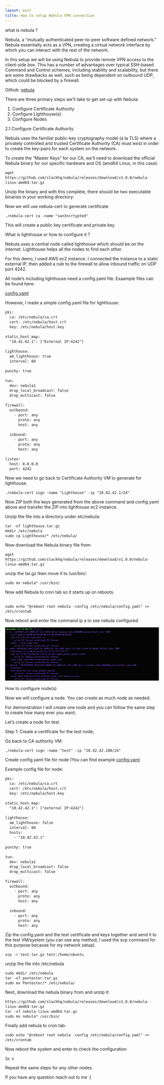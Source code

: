 ```yaml
---
layout: post
title: How to setup Nebula VPN connection
---
```

what is nebula ?

Nebula, a “mutually authenticated peer-to-peer software defined network.” Nebula essentially acts as a VPN, creating a virtual network interface by which you can interact with the rest of the network.

In this setup we will be using Nebula to provide remote VPN access to the client-side box. This has a number of advantages over typical SSH-based Command and Control schemes, including stability and scalability, but there are some drawbacks as well, such as being dependent on outbound UDP, which could be blocked by a firewall. 

Github: [nebula](https://github.com/slackhq/nebula/) 

There are three primary steps we'll take to get set-up with Nebula:

1.	Configure Certificate Authority
2.	Configure Lighthouse(s)
3.	Configure Nodes

2.1 Configure Certificate Authority 

Nebula uses the familiar public-key cryptography model (a la TLS) where a privately controlled and trusted Certificate Authority (CA) must exist in order to create the key-pairs for each system on the network.

To create the “Master Keys” for our CA, we'll need to download the official Nebula binary for our specific hardware and OS (amd64 Linux, in this case):

```
wget https://github.com/slackhq/nebula/releases/download/v1.0.0/nebula-linux-amd64.tar.gz
```
Unzip the binary and with this complete, there should be two executable binaries in your working directory:

Now we will use nebula-cert to generate certificate 

```
./nebula-cert ca -name "san3ncrtypted"
```

This will create a public key certificate and private key. 

What is lighthouse or how to configure it ?

Nebula uses a central node called lighthouse which should be on the internet. Lighthouse helps all the nodes to find each other. 

For this demo, I used AWS ec2 instance. I connected the instance to a static external IP, then added a rule to the firewall to allow inbound traffic on UDP port 4242.

All node’s including lighthouse need a config.yaml file. Exaample files can be found here: 

[config.yaml](https://github.com/slackhq/nebula/blob/master/examples/config.yml/)

However, I made a simple config.yaml file for lighthouse:

```
pki:
  ca: /etc/nebula/ca.crt
  cert: /etc/nebula/host.crt
  key: /etc/nebula/host.key

static_host_map:
  "10.42.42.1": ["External IP:4242"]

lighthouse:
  am_lighthouse: true
  interval: 60

punchy: true

tun:
  dev: nebula1
  drop_local_broadcast: false
  drop_multicast: false

firewall:
  outbound:
    - port: any
      proto: any
      host: any

  inbound:
    - port: any
      proto: any
      host: any

listen:
  host: 0.0.0.0
  port: 4242
```

Now we need to go back to Certificate Authority VM to generate for lighthouse. 

```
./nebula-cert sign -name "Lighthouse" -ip "10.42.42.1/24"
```

Now ZIP both the keys generated from the above command and config.yaml above and transfer the ZIP into lighthouse ec2 instance. 

Unzip the file into a directory under etc/nebula:

```
tar -xf lighthouse.tar.gz
mkdir /etc/nebula
sudo cp Lighthouse/* /etc/nebula/
```

Now download the Nebula binary file from:
```
wget https://github.com/slackhq/nebula/releases/download/v1.0.0/nebula-linux-amd64.tar.gz
```
unzip the tar.gz then move it to /usr/bin/:

```
sudo mv nebula* /usr/bin/
```

Now add Nebula to cron tab so it starts up on reboots.

```

sudo echo "@reboot root nebula -config /etc/nebula/config.yaml" >> /etc/crontab

```

Now reboot and enter the command ip a to see nebula configured.

![](/images/2020-1-10-nebula/1.png)


How to configure node(s)


Now we will configure a node. You can create as much node as needed.

For demonstration I will create one node and you can follow the same step to create how many ever you want;

Let’s create a node for test. 

Step 1: Create a certificate for the test node;

Go back to CA authority VM:

```
./nebula-cert sign -name "test" -ip "10.42.42.100/24"
```

Create config.yaml file for node (You can find example [config.yaml](https://github.com/slackhq/nebula/tree/master/examples/)

Example config file for node: 

```
pki:
  ca: /etc/nebula/ca.crt
  cert: /etc/nebula/host.crt
  key: /etc/nebula/host.key

static_host_map:
  "10.42.42.1": ["external IP:4242"]

lighthouse:
  am_lighthouse: false
  interval: 60
  hosts:
    - "10.42.42.1"

punchy: true

tun:
  dev: nebula1
  drop_local_broadcast: false
  drop_multicast: false

firewall:
  outbound:
    - port: any
      proto: any
      host: any

  inbound:
    - port: any
      proto: any
      host: any
```
Zip the config.yaml and the test certificate and keys together and send it to the test VM/syetem (you can use any method, I used the scp command for this purpose because for my network setup).

```
scp -r test.tar.gz test:/home/ubuntu
```

unzip the file into /etc/nebula

```
sudo mkdir /etc/nebula
tar -xf pentester.tar.gz
sudo mv Pentester/* /etc/nebula/
```

Next, download the nebula binary from and unzip it:

```
https://github.com/slackhq/nebula/releases/download/v1.0.0/nebula-linux-amd64.tar.gz
tar -xf nebula-linux-amd64.tar.gz
sudo mv nebula* /usr/bin/
```

Finally add nebula to cron tab: 

```
sudo echo "@reboot root nebula -config /etc/nebula/config.yaml" >> /etc/crontab
```

Now reboot the system and enter to check the configuration 

```
Ip a
```


Repeat the same steps for any other nodes.



If you have any question reach out to me :)
